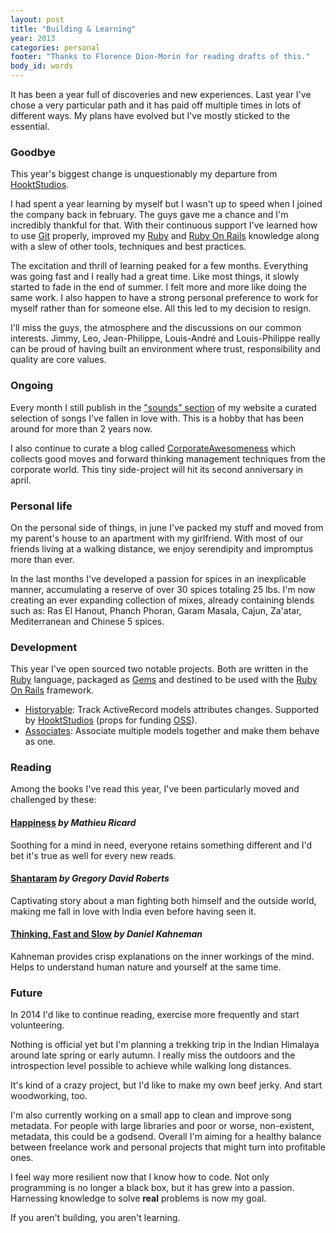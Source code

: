 ```yaml
---
layout: post
title: "Building & Learning"
year: 2013
categories: personal
footer: "Thanks to Florence Dion-Morin for reading drafts of this."
body_id: words
---
```


It has been a year full of discoveries and new experiences. Last year I've chose a very particular path and it has paid off multiple times in lots of different ways. My plans have evolved but I've mostly sticked to the essential.

### Goodbye
This year's biggest change is unquestionably my departure from [HooktStudios](http://hooktstudios.com).

I had spent a year learning by myself but I wasn't up to speed when I joined the company back in february. The guys gave me a chance and I'm incredibly thankful for that. With their continuous support I've learned how to use [Git](http://git-scm.com) properly, improved my [Ruby](https://www.ruby-lang.org) and [Ruby On Rails](http://rubyonrails.org) knowledge along with a slew of other tools, techniques and best practices.

The excitation and thrill of learning peaked for a few months. Everything was going fast and I really had a great time. Like most things, it slowly started to fade in the end of summer. I felt more and more like doing the same work. I also happen to have a strong personal preference to work for myself rather than for someone else. All this led to my decision to resign.

I'll miss the guys, the atmosphere and the discussions on our common interests. Jimmy, Leo, Jean-Philippe, Louis-André and Louis-Philippe really can be proud of having built an environment where trust, responsibility and quality are core values.

### Ongoing
Every month I still publish in the ["sounds" section](http://phildionne.com/sounds) of my website a curated selection of songs I've fallen in love with. This is a hobby that has been around for more than 2 years now.

I also continue to curate a blog called [CorporateAwesomeness](http://corporateawesomeness.com) which collects good moves and forward thinking management techniques from the corporate world. This tiny side-project will hit its second anniversary in april.

### Personal life
On the personal side of things, in june I've packed my stuff and moved from my parent's house to an apartment with my girlfriend. With most of our friends living at a walking distance, we enjoy serendipity and impromptus more than ever.

In the last months I've developed a passion for spices in an inexplicable manner, accumulating a reserve of over 30 spices totaling 25 lbs. I'm now creating an ever expanding collection of mixes, already containing blends such as: Ras El Hanout, Phanch Phoran, Garam Masala, Cajun, Za'atar, Mediterranean and Chinese 5 spices.

### Development
This year I've open sourced two notable projects. Both are written in the [Ruby](https://www.ruby-lang.org) language, packaged as [Gems](http://rubygems.org) and destined to be used with the [Ruby On Rails](http://rubyonrails.org) framework.

- [Historyable](https://github.com/hooktstudios/historyable): Track ActiveRecord models attributes changes. Supported by [HooktStudios](http://hooktstudios.com) (props for funding [OSS](http://en.wikipedia.org/wiki/Open-source_software)).
- [Associates](https://github.com/phildionne/associates): Associate multiple models together and make them behave as one.

### Reading
Among the books I've read this year, I've been particularly moved and challenged by these:

#### [Happiness](http://www.amazon.ca/dp/0316167258) *by Mathieu Ricard*
Soothing for a mind in need, everyone retains something different and I'd bet it's true as well for every new reads.

#### [Shantaram](http://www.amazon.ca/dp/8415139136) *by Gregory David Roberts*
Captivating story about a man fighting both himself and the outside world, making me fall in love with India even before having seen it.

#### [Thinking, Fast and Slow](http://www.amazon.ca/dp/0385676530) *by Daniel Kahneman*
Kahneman provides crisp explanations on the inner workings of the mind. Helps to understand human nature and yourself at the same time.

### Future
In 2014 I'd like to continue reading, exercise more frequently and start volunteering.

Nothing is official yet but I'm planning a trekking trip in the Indian Himalaya around late spring or early autumn. I really miss the outdoors and the introspection level possible to achieve while walking long distances.

It's kind of a crazy project, but I'd like to make my own beef jerky. And start woodworking, too.

I'm also currently working on a small app to clean and improve song metadata. For people with large libraries and poor or worse, non-existent, metadata, this could be a godsend. Overall I'm aiming for a healthy balance between freelance work and personal projects that might turn into profitable ones.

I feel way more resilient now that I know how to code. Not only programming is no longer a black box, but it has grew into a passion. Harnessing knowledge to solve __real__ problems is now my goal.

If you aren't building, you aren't learning.
